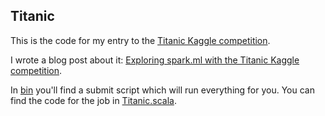 ## Titanic

This is the code for my entry to the [Titanic Kaggle competition](https://www.kaggle.com/c/titanic).

I wrote a blog post about it: [Exploring spark.ml with the Titanic Kaggle competition](
https://benfradet.github.io/blog/2015/12/16/Exploring-spark.ml-with-the-Titanic-Kaggle-competition).

In [bin](bin) you'll find a submit script which will run everything for you.
You can find the code for the job in [Titanic.scala](
src/main/scala/io/github/benfradet/Titanic.scala).
